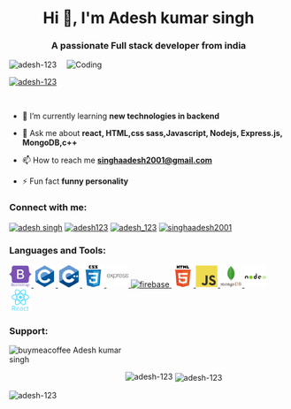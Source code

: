 <h1 align="center">Hi 👋, I'm Adesh kumar singh</h1>
<h3 align="center">A passionate Full stack developer from india</h3>
<img align="right" alt="Coding" width="400" src="https://c.tenor.com/-UygBh3nnfEAAAAC/coding.gif">


<p align="left"> <img src="https://komarev.com/ghpvc/?username=adesh-123&label=Profile%20views&color=0e75b6&style=flat" alt="adesh-123" /> </p>

<p align="left"> <a href="https://github.com/ryo-ma/github-profile-trophy"><img src="https://github-profile-trophy.vercel.app/?username=adesh-123" alt="adesh-123" /></a> </p>

<p align="left"> <a href="https://twitter.com/" target="blank"><img src="https://img.shields.io/twitter/follow/?logo=twitter&style=for-the-badge" alt="" /></a> </p>

- 🌱 I’m currently learning **new technologies in backend**

- 💬 Ask me about **react, HTML,css sass,Javascript, Nodejs, Express.js, MongoDB,c++**

- 📫 How to reach me **singhaadesh2001@gmail.com**

- ⚡ Fun fact **funny personality**

<h3 align="left">Connect with me:</h3>
<p align="left">
<a href="https://linkedin.com/in/adesh singh" target="blank"><img align="center" src="https://raw.githubusercontent.com/rahuldkjain/github-profile-readme-generator/master/src/images/icons/Social/linked-in-alt.svg" alt="adesh singh" height="30" width="40" /></a>
<a href="https://codeforces.com/profile/adesh123" target="blank"><img align="center" src="https://raw.githubusercontent.com/rahuldkjain/github-profile-readme-generator/master/src/images/icons/Social/codeforces.svg" alt="adesh123" height="30" width="40" /></a>
<a href="https://www.leetcode.com/adesh_123" target="blank"><img align="center" src="https://raw.githubusercontent.com/rahuldkjain/github-profile-readme-generator/master/src/images/icons/Social/leet-code.svg" alt="adesh_123" height="30" width="40" /></a>
<a href="https://auth.geeksforgeeks.org/user/singhaadesh2001" target="blank"><img align="center" src="https://raw.githubusercontent.com/rahuldkjain/github-profile-readme-generator/master/src/images/icons/Social/geeks-for-geeks.svg" alt="singhaadesh2001" height="30" width="40" /></a>
</p>

<h3 align="left">Languages and Tools:</h3>
<p align="left"> <a href="https://getbootstrap.com" target="_blank" rel="noreferrer"> <img src="https://raw.githubusercontent.com/devicons/devicon/master/icons/bootstrap/bootstrap-plain-wordmark.svg" alt="bootstrap" width="40" height="40"/> </a> <a href="https://www.cprogramming.com/" target="_blank" rel="noreferrer"> <img src="https://raw.githubusercontent.com/devicons/devicon/master/icons/c/c-original.svg" alt="c" width="40" height="40"/> </a> <a href="https://www.w3schools.com/cpp/" target="_blank" rel="noreferrer"> <img src="https://raw.githubusercontent.com/devicons/devicon/master/icons/cplusplus/cplusplus-original.svg" alt="cplusplus" width="40" height="40"/> </a> <a href="https://www.w3schools.com/css/" target="_blank" rel="noreferrer"> <img src="https://raw.githubusercontent.com/devicons/devicon/master/icons/css3/css3-original-wordmark.svg" alt="css3" width="40" height="40"/> </a> <a href="https://expressjs.com" target="_blank" rel="noreferrer"> <img src="https://raw.githubusercontent.com/devicons/devicon/master/icons/express/express-original-wordmark.svg" alt="express" width="40" height="40"/> </a> <a href="https://firebase.google.com/" target="_blank" rel="noreferrer"> <img src="https://www.vectorlogo.zone/logos/firebase/firebase-icon.svg" alt="firebase" width="40" height="40"/> </a> <a href="https://www.w3.org/html/" target="_blank" rel="noreferrer"> <img src="https://raw.githubusercontent.com/devicons/devicon/master/icons/html5/html5-original-wordmark.svg" alt="html5" width="40" height="40"/> </a> <a href="https://developer.mozilla.org/en-US/docs/Web/JavaScript" target="_blank" rel="noreferrer"> <img src="https://raw.githubusercontent.com/devicons/devicon/master/icons/javascript/javascript-original.svg" alt="javascript" width="40" height="40"/> </a> <a href="https://www.mongodb.com/" target="_blank" rel="noreferrer"> <img src="https://raw.githubusercontent.com/devicons/devicon/master/icons/mongodb/mongodb-original-wordmark.svg" alt="mongodb" width="40" height="40"/> </a> <a href="https://nodejs.org" target="_blank" rel="noreferrer"> <img src="https://raw.githubusercontent.com/devicons/devicon/master/icons/nodejs/nodejs-original-wordmark.svg" alt="nodejs" width="40" height="40"/> </a> <a href="https://reactjs.org/" target="_blank" rel="noreferrer"> <img src="https://raw.githubusercontent.com/devicons/devicon/master/icons/react/react-original-wordmark.svg" alt="react" width="40" height="40"/> </a> </p>

<h3 align="left">Support:</h3>
<p><a href="https://www.buymeacoffee.com/buymeacoffee Adesh kumar singh"> <img align="left" src="https://cdn.buymeacoffee.com/buttons/v2/default-yellow.png" height="50" width="210" alt="buymeacoffee Adesh kumar singh" /></a></p><br><br>

<p><img align="left" src="https://github-readme-stats.vercel.app/api/top-langs?username=adesh-123&show_icons=true&locale=en&layout=compact" alt="adesh-123" /></p>

<p>&nbsp;<img align="center" src="https://github-readme-stats.vercel.app/api?username=adesh-123&show_icons=true&locale=en" alt="adesh-123" /></p>

<p><img align="center" src="https://github-readme-streak-stats.herokuapp.com/?user=adesh-123&" alt="adesh-123" /></p>
